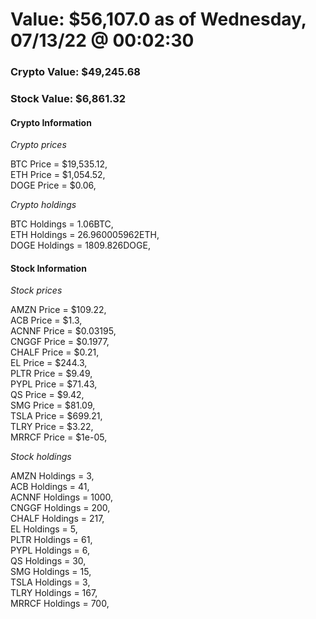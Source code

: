 # Value: $56,107.0 as of Wednesday, 07/13/22 @ 00:02:30 

### Crypto Value: $49,245.68

### Stock Value: $6,861.32

#### Crypto Information 
*Crypto prices* 

BTC Price = $19,535.12,  
ETH Price = $1,054.52,  
DOGE Price = $0.06,  


*Crypto holdings* 

BTC Holdings = 1.06BTC,  
ETH Holdings = 26.960005962ETH,  
DOGE Holdings = 1809.826DOGE,  


#### Stock Information 

*Stock prices* 

AMZN Price = $109.22,  
ACB Price = $1.3,  
ACNNF Price = $0.03195,  
CNGGF Price = $0.1977,  
CHALF Price = $0.21,  
EL Price = $244.3,  
PLTR Price = $9.49,  
PYPL Price = $71.43,  
QS Price = $9.42,  
SMG Price = $81.09,  
TSLA Price = $699.21,  
TLRY Price = $3.22,  
MRRCF Price = $1e-05,  


*Stock holdings* 

AMZN Holdings = 3,  
ACB Holdings = 41,  
ACNNF Holdings = 1000,  
CNGGF Holdings = 200,  
CHALF Holdings = 217,  
EL Holdings = 5,  
PLTR Holdings = 61,  
PYPL Holdings = 6,  
QS Holdings = 30,  
SMG Holdings = 15,  
TSLA Holdings = 3,  
TLRY Holdings = 167,  
MRRCF Holdings = 700,  


